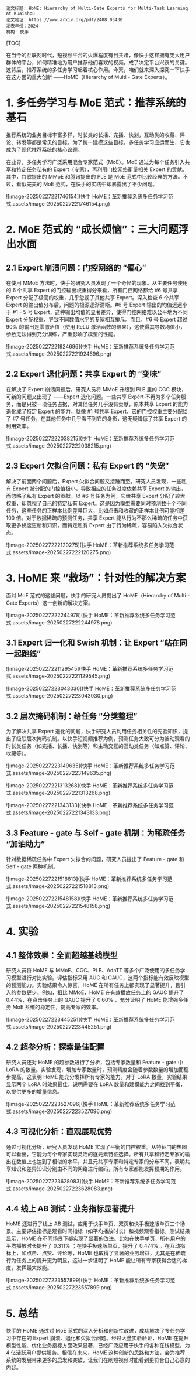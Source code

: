 ```
论文标题: HoME: Hierarchy of Multi-Gate Experts for Multi-Task Learning at Kuaishou
论文地址: https://www.arxiv.org/pdf/2408.05430
发表年份：2024
机构: 快手
```

[TOC]

在当今的互联网时代，短视频平台的火爆程度有目共睹，像快手这样拥有庞大用户群体的平台，如何精准地为用户推荐他们喜欢的视频，成了决定平台兴衰的关键。这背后，推荐系统的多任务学习起着核心作用。今天，咱们就来深入探究一下快手在这方面的重大创新 ——HoME（Hierarchy of Multi - Gate Experts）。

# 1. 多任务学习与 MoE 范式：推荐系统的基石

推荐系统的业务目标丰富多样，时长类的长播、完播、快划，互动类的收藏、评论、转发等都是常见的目标。为了统一建模这些目标，多任务学习应运而生，它也成为了现代推荐系统的核心议题。

在业界，多任务学习广泛采用混合专家范式（MoE）。MoE 通过为每个任务引入共享和特定任务私有的 Expert（专家），再利用门控网络衡量相关 Expert 的贡献。其中，谷歌提出的 MMoE 和腾讯提出的 PLE 是 MoE 范式中比较经典的方法。不过，看似完美的 MoE 范式，在快手的实践中却暴露出了不少问题。

![image-20250227221746154](快手 HoME：革新推荐系统多任务学习范式.assets/image-20250227221746154.png)

# 2. MoE 范式的 “成长烦恼”：三大问题浮出水面

## 2.1 Expert 崩溃问题：门控网络的 “偏心”

在使用 MMoE 方法时，快手的研究人员发现了一个奇怪的现象。从主要任务使用的 6 个共享 Expert 的门控输出权重得分来看，所有门控网络都给 #6 号共享 Expert 分配了极高的权重，几乎忽视了其他共享 Expert。深入检查 6 个共享 Expert 的输出值分布后，问题的根源逐渐清晰。#6 号 Expert 输出的均值远远小于 #1 - 5 号 Expert，这种输出均值的显著差异，使得门控网络难以公平地为不同 Expert 分配权重，导致不同数值水平的专家相互排斥。而且，#6 号 Expert 超过 90% 的输出是零激活值（使用 ReLU 激活函数的结果），这使得其导数均值小，参数无法得到充分训练，严重影响了模型的性能。

![image-20250227221924696](快手 HoME：革新推荐系统多任务学习范式.assets/image-20250227221924696.png)

## 2.2 Expert 退化问题：共享 Expert 的 “变味”

在解决了 Expert 崩溃问题后，研究人员将 MMoE 升级到 PLE 里的 CGC 模块，可新的问题又出现了 ——Expert 退化问题。一些共享 Expert 不再为多个任务服务，而是只被一项任务占据，对其他任务几乎没有贡献，原本共享 Expert 的能力退化成了特定 Expert 的能力。就像 #1 号共享 Expert，它的门控权重主要分配给了 #7 号任务，在其他任务中几乎看不到它的身影，这无疑降低了共享 Expert 的利用效率。

![image-20250227222038215](快手 HoME：革新推荐系统多任务学习范式.assets/image-20250227222038215.png)

## 2.3 Expert 欠拟合问题：私有 Expert 的 “失宠”

解决了前面两个问题后，Expert 欠拟合问题又接踵而至。研究人员发现，一些私有 Expert 被分配的门控值极小，导致相应的任务过度依赖共享 Expert 的输出，而忽略了私有 Expert 的贡献。以 #6 号任务为例，它给共享 Expert 分配了较大权重，却忽视了自己的特定私有 Expert。这是因为模型需要同时预测数十个不同任务，这些任务的正样本比例差异巨大，比如点击和收藏的正样本比例可能相差 100 倍。对于数据稀疏的预测任务，共享 Expert 能从行为不那么稀疏的任务中获取更多梯度更新和知识，而特定私有 Expert 由于行为稀疏，容易陷入欠拟合状态。

![image-20250227222120275](快手 HoME：革新推荐系统多任务学习范式.assets/image-20250227222120275.png)

# 3. HoME 来 “救场”：针对性的解决方案

面对 MoE 范式的这些问题，快手的研究人员提出了 HoME（Hierarchy of Multi - Gate Experts）这一创新的解决方案。

![image-20250227222244978](快手 HoME：革新推荐系统多任务学习范式.assets/image-20250227222244978.png)

## 3.1 Expert 归一化和 Swish 机制：让 Expert “站在同一起跑线”

![image-20250227221129545](快手 HoME：革新推荐系统多任务学习范式.assets/image-20250227221129545.png)

![image-20250227223043030](快手 HoME：革新推荐系统多任务学习范式.assets/image-20250227223043030.png)

## 3.2 层次掩码机制：给任务 “分类整理”

为了解决共享 Expert 退化的问题，快手研究人员利用任务相关性的先验知识，提出了级联层次掩码机制。以快手短视频推荐为例，预测任务大致可分为被动观看的时长类任务（如完播、长播、快划等）和主动交互的互动类任务（如点赞、评论、收藏等）。

![image-20250227223149635](快手 HoME：革新推荐系统多任务学习范式.assets/image-20250227223149635.png)

![image-20250227221313268](快手 HoME：革新推荐系统多任务学习范式.assets/image-20250227221313268.png)

![image-20250227221343133](快手 HoME：革新推荐系统多任务学习范式.assets/image-20250227221343133.png)

## 3.3 Feature - gate 与 Self - gate 机制：为稀疏任务 “加油助力”

针对数据稀疏任务中 Expert 欠拟合的问题，研究人员提出了 Feature - gate 和 Self - gate 两种机制。

![image-20250227221518813](快手 HoME：革新推荐系统多任务学习范式.assets/image-20250227221518813.png)

![image-20250227221548158](快手 HoME：革新推荐系统多任务学习范式.assets/image-20250227221548158.png)

# 4. 实验

## 4.1 整体效果：全面超越基线模型

研究人员将 HoME 与 MMoE、CGC、PLE、AdaTT 等多个广泛使用的多任务学习模型进行对比实验。评估指标采用 AUC 和 GAUC，这两个指标能有效反映模型的预测能力。实验结果令人惊喜，HoME 在所有任务上都实现了显著提升，且引入的参数更少。例如，相比 MMoE，HoME 在有效播放任务上的 GAUC 提升了 0.44%，在点击任务上的 GAUC 提升了 0.60% ，充分证明了 HoME 能增强多任务 MoE 系统的稳定性，提高专家的效率。

![image-20250227223445251](快手 HoME：革新推荐系统多任务学习范式.assets/image-20250227223445251.png)

## 4.2 超参分析：探索最佳配置

研究人员还对 HoME 的超参数进行了分析，包括专家数量和 Feature - gate 中 LoRA 的数量。实验发现，增加专家数量时，预测精度会随着参数数量的增加而稳步提高，这表明 HoME 能充分发挥所有专家的能力。对于 LoRA 数量，实验结果显示两个 LoRA 时效果最佳，说明需要在 LoRA 数量和建模能力之间找到平衡，以提供更多的增量信息。

![image-20250227223527096](快手 HoME：革新推荐系统多任务学习范式.assets/image-20250227223527096.png)

## 4.3 可视化分析：直观展现优势

通过可视化分析，研究人员发现 HoME 实现了平衡的门控权重。从特征门的热图可以看出，它能为每个专家实现灵活的逐元素特征选择。所有共享和特定专家的输出在数值上也达到了相似的水平，并且元共享专家和特定专家的分布不同，表明共享知识和差异知识分别由不同的网络进行编码，所有专家都能发挥预期的作用。

![image-20250227223628083](快手 HoME：革新推荐系统多任务学习范式.assets/image-20250227223628083.png)

## 4.4 线上 AB 测试：业务指标显著提升

HoME 还进行了线上 AB 测试，应用于快手单页、双页和快手极速版单页三个场景。主要评估指标是观看时间指标（如平均播放时长）和视频观看指标。测试结果显示，HoME 在不同场景下都实现了显著的改进。比如在快手单页，所有用户的平均播放时长提升了 0.311% ；在快手极速版单页，提升了 0.474% 。在互动指标上，如点击、点赞、评论等，HoME 也取得了显著的业务增益，尤其是在稀疏行为任务上的提升更为明显，这进一步证明了 HoME 能让所有专家获得合适的梯度，发挥最大效能。

![image-20250227223557899](快手 HoME：革新推荐系统多任务学习范式.assets/image-20250227223557899.png)

# 5. 总结

快手的 HoME 通过对 MoE 范式的深入分析和创新性改进，成功解决了多任务学习中存在的 Expert 崩溃、退化和欠拟合问题。经过大量实验验证，HoME 在提升模型性能、优化业务指标方面效果显著，已经广泛应用于快手的各种在线模型，为 4 亿活跃用户提供服务。相信在未来，HoME 这种创新的思路和方法，会为推荐系统的发展带来更多的启发和突破，让我们在刷短视频时能看到更符合自己心意的内容。











